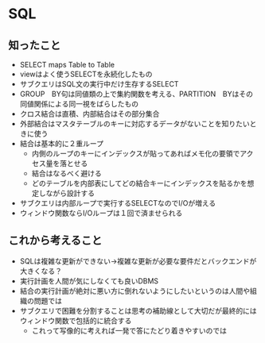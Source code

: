 # SQL

## 知ったこと
- SELECT maps Table to Table
- viewはよく使うSELECTを永続化したもの
- サブクエリはSQL文の実行中だけ生存するSELECT
- GROUP　BY句は同値類の上で集約関数を考える、PARTITION　BYはその同値関係による同一視をばらしたもの
- クロス結合は直積、内部結合はその部分集合
- 外部結合はマスタテーブルのキーに対応するデータがないことを知りたいときに使う
- 結合は基本的に２重ループ
  - 内側のループのキーにインデックスが貼ってあればメモ化の要領でアクセス量を落とせる
  - 結合はなるべく避ける
  - どのテーブルを内部表にしてどの結合キーにインデックスを貼るかを想定しながら設計する
- サブクエリは内部ループで実行するSELECTなのでI/Oが増える
- ウィンドウ関数ならI/Oループは１回で済ませられる

## これから考えること
- SQLは複雑な更新ができない→複雑な更新が必要な要件だとバックエンドが大きくなる？
- 実行計画を人間が気にしなくても良いDBMS
- 結合の実行計画が絶対に悪い方に倒れないようにしたいというのは人間や組織の問題では
- サブクエリで困難を分割することは思考の補助線として大切だが最終的にはウィンドウ関数で包括的に統合する
  - これって写像的に考えれば一発で答にたどり着きやすいのでは
